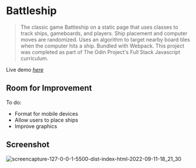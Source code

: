 # Battleship
> The classic game Battleship on a static page that uses classes to track ships, gameboards, and players. Ship placement and computer moves are randomized. Uses an algorithm to target nearby board tiles when the computer hits a ship. Bundled with Webpack. This project was completed as part of The Odin Project's Full Stack Javascript curriculum.

Live demo [_here_](https://cynthem.github.io/Battleship/)

## Room for Improvement
To do:
- Format for mobile devices
- Allow users to place ships
- Improve graphics

## Screenshot
![screencapture-127-0-0-1-5500-dist-index-html-2022-09-11-18_21_30](https://user-images.githubusercontent.com/96557009/189558636-e3188518-7185-4792-a394-11fb88a69b12.png)
